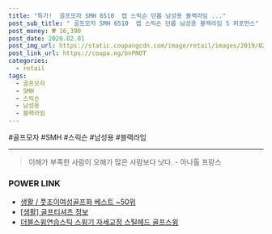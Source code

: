 ```yaml
--- 
title: "특가!  골프모자 SMH 6510  캡 스릭슨 던롭 남성용 블랙라임 ..." 
post_sub_title: " 골프모자 SMH 6510  캡 스릭슨 던롭 남성용 블랙라임 S 퍼포먼스" 
post_money: ₩ 16,390 
post_date: 2020.02.01 
post_img_url: https://static.coupangcdn.com/image/retail/images/2019/02/19/18/8/0068f9fb-bea6-4c8b-a420-e630c8f9742b.jpg 
post_link_url: https://coupa.ng/bnPNOT 
categories: 
  - retail 
tags: 
  - 골프모자 
  - SMH 
  - 스릭슨 
  - 남성용 
  - 블랙라임 
--- 
```

  #골프모자 #SMH #스릭슨 #남성용 #블랙라임 
<hr> 

> 이해가 부족한 사람이 오해가 많은 사람보다 낫다. - 아나톨 프랑스 


### POWER LINK

* <a href="https://blog.naver.com/santokki14/221776401311" target="_blank">생활 / 풋조이여성골프화 베스트 ~50위</a>
* <a href="https://blog.naver.com/sakai111/221767736642" target="_blank"> [생활] 골프티셔츠 정보 </a>
* <a href="https://blog.naver.com/an0733/221784687918" target="_blank">더블스윙연습스틱 스윙기 자세교정 스틸헤드 골프스윙</a>
